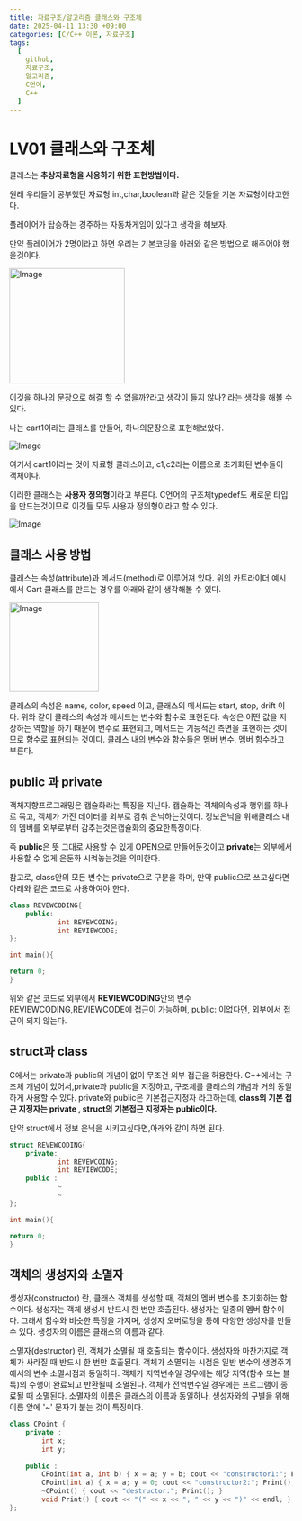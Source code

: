 ```yaml
---
title: 자료구조/알고리즘 클래스와 구조체
date: 2025-04-11 13:30 +09:00
categories: [C/C++ 이론, 자료구조]
tags:
  [
    github,
    자료구조,
    알고리즘,
    C언어,
    C++
  ]
---
```




# LV01 클래스와 구조체

클래스는 **추상자료형을 사용하기 위한 표현방법이다.**

원래 우리들이 공부했던 자료형 int,char,boolean과 같은 것들을 기본 자료형이라고한다.

플레이어가 탑승하는 경주하는 자동차게임이 있다고 생각을 해보자.

만약 플레이어가 2명이라고 하면 우리는 기본코딩을 아래와 같은 방법으로 해주어야 했을것이다.

<img width="205" alt="Image" src="https://github.com/user-attachments/assets/fae51f96-ba1d-4a8b-af17-06513b9e269e" />

이것을 하나의 문장으로 해결 할 수 없을까?라고 생각이 들지 않나? 라는 생각을 해볼 수 있다.

나는 cart1이라는 클래스를 만들어, 하나의문장으로 표현해보았다.

![Image](https://github.com/user-attachments/assets/c7b32629-d006-4723-b7a4-f5bdcc9934a8)

여기서 cart1이라는 것이 자료형 클래스이고, c1,c2라는 이름으로 초기화된 변수들이 객체이다.

이러한 클래스는 **사용자 정의형**이라고 부른다. C언어의 구조체typedef도 새로운 타입을 만드는것이므로 이것들 모두 사용자 정의형이라고 할 수 있다. 

![Image](https://github.com/user-attachments/assets/54f6298f-5b61-491f-8ea2-3592b537f637)

## 클래스 사용 방법

클래스는 속성(attribute)과 메서드(method)로 이루어져 있다. 위의 카트라이더 예시에서 Cart 클래스를 만드는 경우를 아래와 같이 생각해볼 수 있다.

<img width="159" alt="Image" src="https://github.com/user-attachments/assets/886506b9-bf61-4a0b-8efc-fd93e0443cd5" />

클래스의 속성은 name, color, speed 이고, 클래스의 메서드는 start, stop, drift 이다. 위와 같이 클래스의 속성과 메서드는 변수와 함수로 표현된다. 속성은 어떤 값을 저장하는 역할을 하기 때문에 변수로 표현되고, 메서드는 기능적인 측면을 표현하는 것이므로 함수로 표현되는 것이다. 클래스 내의 변수와 함수들은 멤버 변수, 멤버 함수라고 부른다.

## public 과 private

객체지향프로그래밍은 캡슐화라는 특징을 지닌다. 캡슐화는 객체의속성과 행위를 하나로 묶고, 객체가 가진 데이터를 외부로 감춰 은닉하는것이다. 정보은닉을 위해클래스 내의 멤버를 외부로부터 감추는것은캡슐화의 중요한특징이다.

즉 **public**은 뜻 그대로 사용할 수 있게 OPEN으로 만들어둔것이고 **private**는 외부에서 사용할 수 없게 은둔화 시켜놓는것을 의미한다. 

참고로, class안의 모든 변수는 private으로 구분을 하며, 만약 public으로 쓰고싶다면 아래와 같은 코드로 사용하여야 한다.

```cpp
class REVEWCODING{
	public:
			int REVEWCOING;
			int REVIEWCODE;
};

int main(){

return 0;
}
```

위와 같은 코드로 외부에서 **REVIEWCODING**안의 변수 REVIEWCODING,REVIEWCODE에 접근이 가능하며, public: 이없다면, 외부에서 접근이 되지 않는다.

## struct과 class

C에서는 private과 public의 개념이 없이 무조건 외부 접근을 허용한다. C++에서는 구조체 개념이 있어서,private과 public을 지정하고, 구조체를 클래스의 개념과 거의 동일하게 사용할 수 있다. private와 public은 기본접근지정자 라고하는데, **class의 기본 접근 지정자는 private , struct의 기본접근 지정자는 public이다.** 

만약 struct에서 정보 은닉을 시키고싶다면,아래와 같이 하면 된다.

```cpp
struct REVEWCODING{
	private:
			int REVEWCOING;
			int REVIEWCODE;
	public :
			~
			~
};

int main(){

return 0;
}
```

## 객체의 생성자와 소멸자

생성자(constructor) 란, 클래스 객체를 생성할 때, 객체의 멤버 변수를 초기화하는 함수이다. 생성자는 객체 생성시 반드시 한 번만 호출된다. 생성자는 일종의 멤버 함수이다. 그래서 함수와 비슷한 특징을 가지며, 생성자 오버로딩을 통해 다양한 생성자를 만들 수 있다. 생성자의 이름은 클래스의 이름과 같다.

소멸자(destructor) 란, 객체가 소멸될 때 호출되는 함수이다. 생성자와 마찬가지로 객체가 사라질 때 반드시 한 번만 호출된다. 객체가 소멸되는 시점은 일반 변수의 생명주기에서의 변수 소멸시점과 동일하다. 객체가 지역변수일 경우에는 해당 지역(함수 또는 블록)의 수행이 완료되고 반환될때 소멸된다. 객체가 전역변수일 경우에는 프로그램이 종료될 때 소멸된다. 소멸자의 이름은 클래스의 이름과 동일하나, 생성자와의 구별을 위해 이름 앞에 '~' 문자가 붙는 것이 특징이다.

```cpp
class CPoint {
    private :
        int x;
        int y;
    
    public :
        CPoint(int a, int b) { x = a; y = b; cout << "constructor1:"; Print(); }
        CPoint(int a) { x = a; y = 0; cout << "constructor2:"; Print(); }
        ~CPoint() { cout << "destructor:"; Print(); }
        void Print() { cout << "(" << x << ", " << y << ")" << endl; }
};
```

